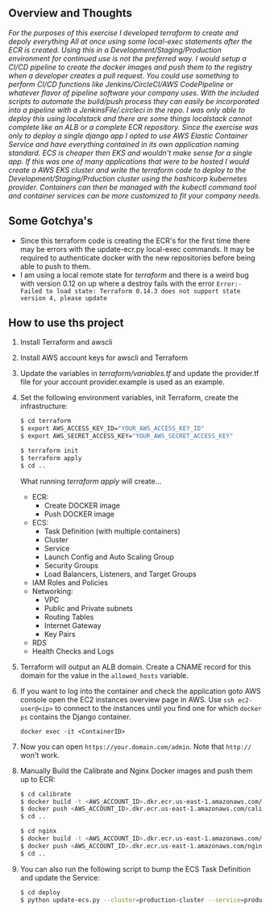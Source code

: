 ## Overview and Thoughts

  *For the purposes of this exercise I developed terraform to create and depoly everything
  All at once using some local-exec statements after the ECR is created. Using this in a
  Development/Staging/Production environment for continued use is not the preferred way.
  I would setup a CI/CD pipeline to create the docker images and push them to the registry 
  when a developer creates a pull request. You could use something to perform CI/CD functions
  like Jenkins/CircleCI/AWS CodePipeline or whatever flavor of pipeline software your company 
  uses. With the included scripts to automate the build/push process they can easily be 
  incorporated into a pipeline with a JenkinsFile/.circleci in the repo. I was only able to 
  deploy this using localstack and there are some things localstack cannot complete like an 
  ALB or a complete ECR repository. Since the exercise was only to deploy a single django
  app I opted to use AWS Elastic Container Service and have everything contained in its own
  application naming standard. ECS is cheaper then EKS and wouldn't make sense for a single
  app.  If this was one of many applications that were to be hosted I would create a AWS EKS 
  cluster and write the terraform code to deploy to the Development/Staging/Prduction cluster 
  using the hashicorp kubernetes provider. Containers can then be managed with the kubectl 
  command tool and container services can be more customized to fit your company needs*.

## Some Gotchya's

  - Since this terraform code is creating the ECR's for the first time there may be errors with the update-ecr.py 
    local-exec commands. It may be required to authenticate docker with the new repositories before being able to 
    push to them. 
  - I am using a local remote state for *terraform* and there is a weird bug with version 0.12 on up where a destroy 
    fails with the error `Error:- Failed to load state: Terraform 0.14.3 does not support state version 4, please update`
  

## How to use ths project

1. Install Terraform and awscli

2. Install AWS account keys for awscli and Terraform

3. Update the variables in *terraform/variables.tf* and update the provider.tf file for your account
   provider.example is used as an example.

4. Set the following environment variables, init Terraform, create the infrastructure:

    ```sh
    $ cd terraform
    $ export AWS_ACCESS_KEY_ID="YOUR_AWS_ACCESS_KEY_ID"
    $ export AWS_SECRET_ACCESS_KEY="YOUR_AWS_SECRET_ACCESS_KEY"

    $ terraform init
    $ terraform apply
    $ cd ..
    ```
   What running *terraform apply* will create...
    - ECR:
        - Create DOCKER image
        - Push DOCKER image
    - ECS:
        - Task Definition (with multiple containers)
        - Cluster
        - Service
        - Launch Config and Auto Scaling Group
        - Security Groups
        - Load Balancers, Listeners, and Target Groups
    - IAM Roles and Policies
    - Networking:
        - VPC
        - Public and Private subnets
        - Routing Tables
        - Internet Gateway
        - Key Pairs
    - RDS
    - Health Checks and Logs

5. Terraform will output an ALB domain. Create a CNAME record for this domain
   for the value in the `allowed_hosts` variable.

6. If you want to log into the container and check the application goto AWS console
   open the EC2 instances overview page in AWS. Use `ssh ec2-user@<ip>` to connect 
   to the instances until you find one for which `docker ps` contains the Django 
   container.

   `docker exec -it <ContainerID>`

7. Now you can open `https://your.domain.com/admin`. Note that `http://` won't work.

8. Manually Build the Calibrate and Nginx Docker images and push them up to ECR:

    ```sh
    $ cd calibrate
    $ docker build -t <AWS_ACCOUNT_ID>.dkr.ecr.us-east-1.amazonaws.com/calibrate-app:latest .
    $ docker push <AWS_ACCOUNT_ID>.dkr.ecr.us-east-1.amazonaws.com/calibrate-app:latest
    $ cd ..

    $ cd nginx
    $ docker build -t <AWS_ACCOUNT_ID>.dkr.ecr.us-east-1.amazonaws.com/nginx:latest .
    $ docker push <AWS_ACCOUNT_ID>.dkr.ecr.us-east-1.amazonaws.com/nginx:latest
    $ cd ..
    ```

9. You can also run the following script to bump the ECS Task Definition and update the Service:

    ```sh
    $ cd deploy
    $ python update-ecs.py --cluster=production-cluster --service=production-service
    ```
